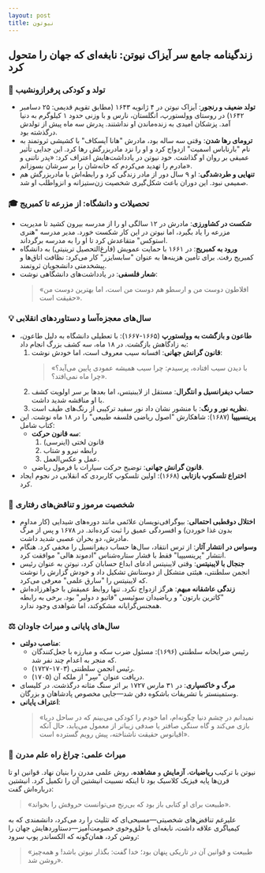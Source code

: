 ```yaml
---
layout: post
title: نیوتون
---
```


## زندگینامه جامع سر آیزاک نیوتن: نابغه‌ای که جهان را متحول کرد

### 👶 تولد و کودکی پرفرازونشیب
- **تولد ضعیف و رنجور**: آیزاک نیوتن در ۴ ژانویه ۱۶۴۳ (مطابق تقویم قدیمی: ۲۵ دسامبر ۱۶۴۲) در روستای وولستورپ، انگلستان، نارس و با وزنی حدود ۱ کیلوگرم به دنیا آمد. پزشکان امیدی به زنده‌ماندن او نداشتند. پدرش سه ماه پیش از تولدش درگذشته بود.
- **ترومای رها شدن**: وقتی سه ساله بود، مادرش "هانا آیسکاف" با کشیشی ثروتمند به نام "بارناباس اسمیت" ازدواج کرد و او را نزد مادربزرگش رها کرد. این جدایی تأثیر عمیقی بر روان او گذاشت. خود نیوتن در یادداشت‌هایش اعتراف کرد: «پدر ناتنی و مادرم را تهدید می‌کردم که خانه‌شان را بر سرشان بسوزانم».
- **تنهایی و طردشدگی**: او ۹ سال دور از مادر زندگی کرد و رابطه‌اش با مادربزرگش هم صمیمی نبود. این دوران باعث شکل‌گیری شخصیت زن‌ستیزانه و انزواطلب او شد.

### 🎓 تحصیلات و دانشگاه: از مزرعه تا کمبریج
- **شکست در کشاورزی**: مادرش در ۱۲ سالگی او را از مدرسه بیرون کشید تا مدیریت مزرعه را یاد بگیرد، اما نیوتن در این کار شکست خورد. مدیر مدرسه "هنری استوکس" متقاعدش کرد تا او را به مدرسه برگرداند.
- **ورود به کمبریج**: در ۱۶۶۱ با حمایت عمویش (فارغ‌التحصیل ترینیتی) به دانشگاه کمبریج رفت. برای تأمین هزینه‌ها به عنوان "سابسایزر" کار می‌کرد: نظافت اتاق‌ها و پیشخدمتی دانشجویان ثروتمند.
- **شعار فلسفی**: در یادداشت‌های دانشگاهی نوشت:  
  > «افلاطون دوست من و ارسطو هم دوست من است، اما بهترین دوست من حقیقت است».

### 💡 سال‌های معجزه‌آسا و دستاوردهای انقلابی
- **طاعون و بازگشت به وولستورپ** (۱۶۶۵-۱۶۶۷): با تعطیلی دانشگاه به دلیل طاعون، به زادگاهش بازگشت. در ۱۸ ماه، سه کشف بزرگ انجام داد:
  1. **قانون گرانش جهانی**: افسانه سیب معروف است، اما خودش نوشت:  
     > «با دیدن سیب افتاده، پرسیدم: چرا سیب همیشه عمودی پایین می‌آید؟ چرا ماه نمی‌افتد؟».
  2. **حساب دیفرانسیل و انتگرال**: مستقل از لایبنیتس، اما بعدها بر سر اولویت کشف با او مناقشه شدید داشت.
  3. **نظریه نور و رنگ**: با منشور نشان داد نور سفید ترکیبی از رنگ‌های طیف است.
- **پرینسیپیا** (۱۶۸۷): شاهکارش "اصول ریاضی فلسفه طبیعی" را در ۱۸ ماه نوشت. این کتاب شامل:
  - **سه قانون حرکت**:  
    1. قانون لختی (اینرسی)  
    2. رابطه نیرو و شتاب  
    3. عمل و عکس‌العمل.
  - **قانون گرانش جهانی**: توضیح حرکت سیارات با فرمول ریاضی.
- **اختراع تلسکوپ بازتابی** (۱۶۶۸): اولین تلسکوپ کاربردی که انقلابی در نجوم ایجاد کرد.

### 🧠 شخصیت مرموز و تناقض‌های رفتاری
- **اختلال دوقطبی احتمالی**: بیوگرافی‌نویسان علائمی مانند دوره‌های شیدایی (کار مداوم بدون غذا خوردن) و افسردگی عمیق را ثبت کرده‌اند. در ۱۶۷۸ و پس از مرگ مادرش، دو بحران عصبی شدید داشت.
- **وسواس در انتشار آثار**: از ترس انتقاد، سال‌ها حساب دیفرانسیل را مخفی کرد. هنگام انتشار "پرینسیپیا" فقط با فشار ستاره‌شناس "ادموند هالی" موافقت کرد.
- **جنجال با لایبنیتس**: وقتی لایبنیتس ادعای ابداع حسابان کرد، نیوتن به عنوان رئیس انجمن سلطنتی، هیئتی متشکل از دوستانش تشکیل داد و خودش گزارش را نوشت که لایبنیتس را "سارق علمی" معرفی می‌کرد.
- **زندگی عاشقانه مبهم**: هرگز ازدواج نکرد. تنها روابط عمیقش با خواهرزاده‌اش "کاترین بارتون" و ریاضیدان سوئیسی "فاتیو د دولیر" بود. برخی به رابطه همجنس‌گرایانه مشکوکند، اما شواهدی وجود ندارد.

### ⚖️ سال‌های پایانی و میراث جاودان
- **مناصب دولتی**:  
  - رئیس ضرابخانه سلطنتی (۱۶۹۶): مسئول ضرب سکه و مبارزه با جعل‌کنندگان که منجر به اعدام چند نفر شد.  
  - رئیس انجمن سلطنتی (۱۷۰۳-۱۷۲۷).  
  - دریافت عنوان "سِر" از ملکه آن (۱۷۰۵).
- **مرگ و خاکسپاری**: در ۳۱ مارس ۱۷۲۷ بر اثر سنگ مثانه درگذشت. در کلیسای وستمینستر با تشریفات باشکوه دفن شد—جایی مخصوص پادشاهان و بزرگان.
- **اعتراف پایانی**:  
  > «نمیدانم در چشم دنیا چگونه‌ام، اما خودم را کودکی می‌بینم که در ساحل دریا بازی می‌کند و گاه سنگی صافتر یا صدفی زیباتر از معمول می‌یابد، حال آنکه اقیانوس حقیقت ناشناخته، پیش رویم گسترده است».

### 🌟 میراث علمی: چراغ راه علم مدرن
نیوتن با ترکیب **ریاضیات**، **آزمایش** و **مشاهده**، روش علمی مدرن را بنیان نهاد. قوانین او تا قرن‌ها پایه فیزیک کلاسیک بود تا اینکه نسبیت انیشتین آن را تکمیل کرد. انیشتین درباره‌اش گفت:  
> «طبیعت برای او کتابی باز بود که بی‌رنج می‌توانست حروفش را بخواند».  

علیرغم تناقض‌های شخصیتی—مسیحی‌ای که تثلیث را رد می‌کرد، دانشمندی که به کیمیاگری علاقه داشت، نابغه‌ای با خلق‌وخوی خصومت‌آمیز—دستاوردهایش جهان را روشن کرد، همان‌گونه که الکساندر پوپ سرود:  
> «طبیعت و قوانین آن در تاریکی پنهان بود؛ خدا گفت: بگذار نیوتن باشد! و همه‌چیز روشن شد».
